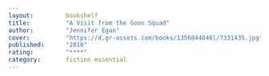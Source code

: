 ```yaml
---
layout:         bookshelf
title:          "A Visit from the Goon Squad"
author:         "Jennifer Egan"
cover:          "https://d.gr-assets.com/books/1356844046l/7331435.jpg"
published:      "2010"
rating:         "****"
category:       fiction essential
---
```

